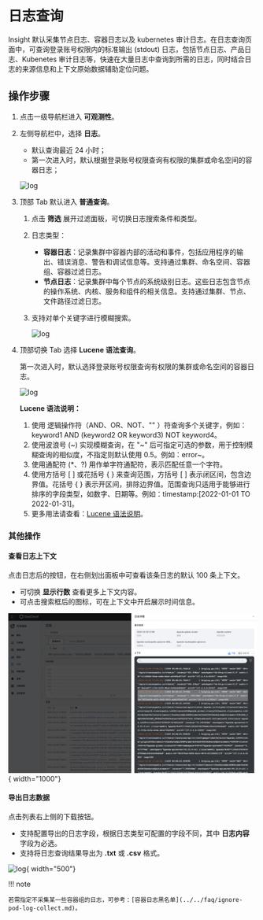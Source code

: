 # 日志查询

Insight 默认采集节点日志、容器日志以及 kubernetes 审计日志。在日志查询页面中，可查询登录账号权限内的标准输出 (stdout) 日志，包括节点日志、产品日志、Kubenetes 审计日志等，快速在大量日志中查询到所需的日志，同时结合日志的来源信息和上下文原始数据辅助定位问题。

## 操作步骤

1. 点击一级导航栏进入 __可观测性__。
2. 左侧导航栏中，选择 __日志__。

    - 默认查询最近 24 小时；
    - 第一次进入时，默认根据登录账号权限查询有权限的集群或命名空间的容器日志；
  
    ![log](https://docs.daocloud.io/daocloud-docs-images/docs/zh/docs/insight/images/log00.png)

3. 顶部 Tab 默认进入 __普通查询__。

    1. 点击 __筛选__ 展开过滤面板，可切换日志搜索条件和类型。
    2. 日志类型：

        - __容器日志__：记录集群中容器内部的活动和事件，包括应用程序的输出、错误消息、警告和调试信息等。支持通过集群、命名空间、容器组、容器过滤日志。
        - __节点日志__：记录集群中每个节点的系统级别日志。这些日志包含节点的操作系统、内核、服务和组件的相关信息。支持通过集群、节点、文件路径过滤日志。

    3. 支持对单个关键字进行模糊搜索。

        ![log](https://docs.daocloud.io/daocloud-docs-images/docs/zh/docs/insight/images/log03.png)

4. 顶部切换 Tab 选择 __Lucene 语法查询__。

    第一次进入时，默认选择登录账号权限查询有权限的集群或命名空间的容器日志。

    ![log](https://docs.daocloud.io/daocloud-docs-images/docs/zh/docs/insight/images/log01.png)

    **Lucene 语法说明：**

    1. 使用 逻辑操作符（AND、OR、NOT、"" ）符查询多个关键字，例如：keyword1 AND (keyword2 OR keyword3) NOT keyword4。
    2. 使用波浪号 (~) 实现模糊查询，在 "~" 后可指定可选的参数，用于控制模糊查询的相似度，不指定则默认使用 0.5。例如：error~。
    3. 使用通配符 (*、?) 用作单字符通配符，表示匹配任意一个字符。
    4. 使用方括号 [ ] 或花括号 { } 来查询范围，方括号 [ ] 表示闭区间，包含边界值。花括号 { } 表示开区间，排除边界值。范围查询只适用于能够进行排序的字段类型，如数字、日期等。例如：timestamp:[2022-01-01 TO 2022-01-31]。
    5. 更多用法请查看：[Lucene 语法说明](../../reference/lucene.md)。

### 其他操作

#### 查看日志上下文

点击日志后的按钮，在右侧划出面板中可查看该条日志的默认 100 条上下文。

- 可切换 __显示行数__ 查看更多上下文内容。
- 可点击搜索框后的图标，可在上下文中开启展示时间信息。

![log-context](../../images/logcontext.png){ width="1000"}


#### 导出日志数据

点击列表右上侧的下载按钮。

- 支持配置导出的日志字段，根据日志类型可配置的字段不同，其中 __日志内容__ 字段为必选。
- 支持将日志查询结果导出为 **.txt** 或 **.csv** 格式。

![log](https://docs.daocloud.io/daocloud-docs-images/docs/zh/docs/insight/images/logexport.png){ width="500"}

!!! note

    若需指定不采集某一些容器组的日志，可参考：[容器日志黑名单](../../faq/ignore-pod-log-collect.md)。